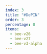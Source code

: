```yaml
---
index: 3
title: "#DePIN"
order: 3
percentage: 0
items:
  - bee-v26
  - bee-v27
  - bee-v3-alpha
---
```

